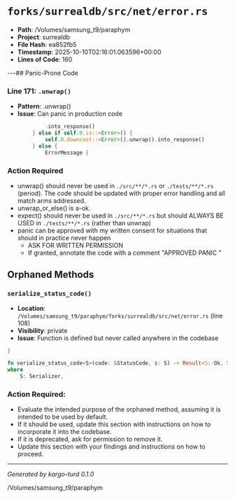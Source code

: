 # `forks/surrealdb/src/net/error.rs`

- **Path**: /Volumes/samsung_t9/paraphym
- **Project**: surrealdb
- **File Hash**: ea852fb5  
- **Timestamp**: 2025-10-10T02:16:01.063596+00:00  
- **Lines of Code**: 160

---## Panic-Prone Code


### Line 171: `.unwrap()`

- **Pattern**: .unwrap()
- **Issue**: Can panic in production code

```rust
			.into_response()
		} else if self.0.is::<Error>() {
			self.0.downcast::<Error>().unwrap().into_response()
		} else {
			ErrorMessage {
```

### Action Required

- unwrap() should never be used in `./src/**/*.rs` or `./tests/**/*.rs` (period). The code should be updated with proper error handling and all match arms addressed.
- unwrap_or_else() is a-ok. 
- expect() should never be used in `./src/**/*.rs` but should ALWAYS BE USED in `./tests/**/*.rs` (rather than unwrap)
- panic can be approved with my written consent for situations that should in practice never happen  
  - ASK FOR WRITTEN PERMISSION
  - If granted, annotate the code with a comment "APPROVED PANIC "

## Orphaned Methods


### `serialize_status_code()`

- **Location**: `/Volumes/samsung_t9/paraphym/forks/surrealdb/src/net/error.rs` (line 108)
- **Visibility**: private
- **Issue**: Function is defined but never called anywhere in the codebase

```rust
}

fn serialize_status_code<S>(code: &StatusCode, s: S) -> Result<S::Ok, S::Error>
where
	S: Serializer,
```

### Action Required:

- Evaluate the intended purpose of the orphaned method, assuming it is intended to be used by default.
- If it should be used, update this section with instructions on how to incorporate it into the codebase.
- If it is deprecated, ask for permission to remove it.
- Update this section with your findings and instructions on how to proceed.

---

*Generated by kargo-turd 0.1.0*

/Volumes/samsung_t9/paraphym